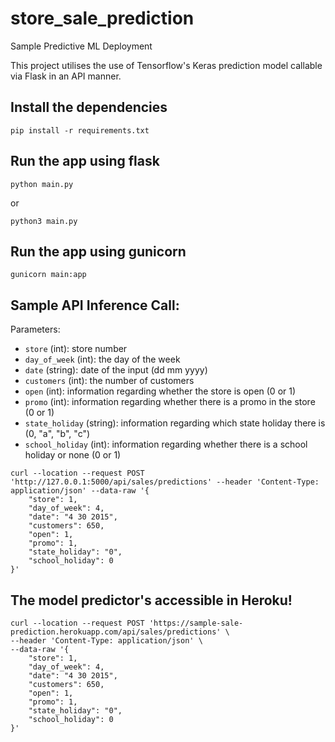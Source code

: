 # store_sale_prediction
Sample Predictive ML Deployment

This project utilises the use of Tensorflow's Keras prediction model callable via Flask in an API manner.

## Install the dependencies
```
pip install -r requirements.txt
```

## Run the app using flask

```
python main.py
```
or

```
python3 main.py
```

## Run the app using gunicorn
```
gunicorn main:app
```

## Sample API Inference Call:
Parameters:
  - `store` (int): store number
  - `day_of_week` (int): the day of the week
  - `date` (string): date of the input (dd mm yyyy)
  - `customers` (int): the number of customers
  - `open` (int): information regarding whether the store is open (0 or 1)
  - `promo` (int): information regarding whether there is a promo in the store (0 or 1)
  - `state_holiday` (string): information regarding which state holiday there is (0, "a", "b", "c")
  - `school_holiday` (int): information regarding whether there is a school holiday or none (0 or 1)
```
curl --location --request POST 'http://127.0.0.1:5000/api/sales/predictions' --header 'Content-Type: application/json' --data-raw '{
    "store": 1,
    "day_of_week": 4,
    "date": "4 30 2015",
    "customers": 650,
    "open": 1,
    "promo": 1,
    "state_holiday": "0",
    "school_holiday": 0
}'
```

## The model predictor's accessible in Heroku!
```
curl --location --request POST 'https://sample-sale-prediction.herokuapp.com/api/sales/predictions' \
--header 'Content-Type: application/json' \
--data-raw '{
    "store": 1,
    "day_of_week": 4,
    "date": "4 30 2015",
    "customers": 650,
    "open": 1,
    "promo": 1,
    "state_holiday": "0",
    "school_holiday": 0
}'
```
